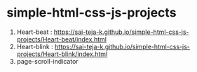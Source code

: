 # simple-html-css-js-projects

1. Heart-beat : https://sai-teja-k.github.io/simple-html-css-js-projects/Heart-beat/index.html <br/>
2. Heart-blink : https://sai-teja-k.github.io/simple-html-css-js-projects/Heart-blink/index.html <br/>
3. page-scroll-indicator
